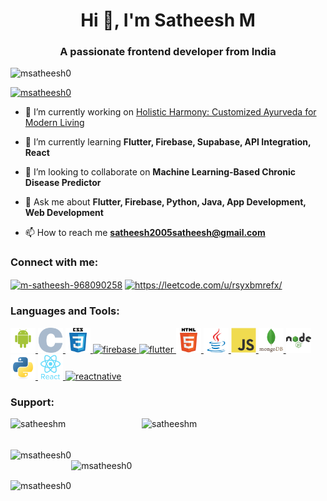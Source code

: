 <h1 align="center">Hi 👋, I'm Satheesh M</h1>
<h3 align="center">A passionate frontend developer from India</h3>

<p align="left"> <img src="https://komarev.com/ghpvc/?username=msatheesh0&label=Profile%20views&color=0e75b6&style=flat" alt="msatheesh0" /> </p>

<p align="left"> <a href="https://github.com/ryo-ma/github-profile-trophy"><img src="https://github-profile-trophy.vercel.app/?username=msatheesh0" alt="msatheesh0" /></a> </p>

- 🔭 I’m currently working on [Holistic Harmony: Customized Ayurveda for Modern Living](https://github.com/MSatheesh0/healthapp)

- 🌱 I’m currently learning **Flutter, Firebase, Supabase, API Integration, React**

- 👯 I’m looking to collaborate on **Machine Learning-Based Chronic Disease Predictor**

- 💬 Ask me about **Flutter, Firebase, Python, Java, App Development, Web Development**

- 📫 How to reach me **satheesh2005satheesh@gmail.com**

<h3 align="left">Connect with me:</h3>
<p align="left">
<a href="https://linkedin.com/in/m-satheesh-968090258" target="blank"><img align="center" src="https://raw.githubusercontent.com/rahuldkjain/github-profile-readme-generator/master/src/images/icons/Social/linked-in-alt.svg" alt="m-satheesh-968090258" height="30" width="40" /></a>
<a href="https://www.leetcode.com/https://leetcode.com/u/rsyxbmrefx/" target="blank"><img align="center" src="https://raw.githubusercontent.com/rahuldkjain/github-profile-readme-generator/master/src/images/icons/Social/leet-code.svg" alt="https://leetcode.com/u/rsyxbmrefx/" height="30" width="40" /></a>
</p>

<h3 align="left">Languages and Tools:</h3>
<p align="left"> <a href="https://developer.android.com" target="_blank" rel="noreferrer"> <img src="https://raw.githubusercontent.com/devicons/devicon/master/icons/android/android-original-wordmark.svg" alt="android" width="40" height="40"/> </a> <a href="https://www.cprogramming.com/" target="_blank" rel="noreferrer"> <img src="https://raw.githubusercontent.com/devicons/devicon/master/icons/c/c-original.svg" alt="c" width="40" height="40"/> </a> <a href="https://www.w3schools.com/css/" target="_blank" rel="noreferrer"> <img src="https://raw.githubusercontent.com/devicons/devicon/master/icons/css3/css3-original-wordmark.svg" alt="css3" width="40" height="40"/> </a> <a href="https://firebase.google.com/" target="_blank" rel="noreferrer"> <img src="https://www.vectorlogo.zone/logos/firebase/firebase-icon.svg" alt="firebase" width="40" height="40"/> </a> <a href="https://flutter.dev" target="_blank" rel="noreferrer"> <img src="https://www.vectorlogo.zone/logos/flutterio/flutterio-icon.svg" alt="flutter" width="40" height="40"/> </a> <a href="https://www.w3.org/html/" target="_blank" rel="noreferrer"> <img src="https://raw.githubusercontent.com/devicons/devicon/master/icons/html5/html5-original-wordmark.svg" alt="html5" width="40" height="40"/> </a> <a href="https://www.java.com" target="_blank" rel="noreferrer"> <img src="https://raw.githubusercontent.com/devicons/devicon/master/icons/java/java-original.svg" alt="java" width="40" height="40"/> </a> <a href="https://developer.mozilla.org/en-US/docs/Web/JavaScript" target="_blank" rel="noreferrer"> <img src="https://raw.githubusercontent.com/devicons/devicon/master/icons/javascript/javascript-original.svg" alt="javascript" width="40" height="40"/> </a> <a href="https://www.mongodb.com/" target="_blank" rel="noreferrer"> <img src="https://raw.githubusercontent.com/devicons/devicon/master/icons/mongodb/mongodb-original-wordmark.svg" alt="mongodb" width="40" height="40"/> </a> <a href="https://nodejs.org" target="_blank" rel="noreferrer"> <img src="https://raw.githubusercontent.com/devicons/devicon/master/icons/nodejs/nodejs-original-wordmark.svg" alt="nodejs" width="40" height="40"/> </a> <a href="https://www.python.org" target="_blank" rel="noreferrer"> <img src="https://raw.githubusercontent.com/devicons/devicon/master/icons/python/python-original.svg" alt="python" width="40" height="40"/> </a> <a href="https://reactjs.org/" target="_blank" rel="noreferrer"> <img src="https://raw.githubusercontent.com/devicons/devicon/master/icons/react/react-original-wordmark.svg" alt="react" width="40" height="40"/> </a> <a href="https://reactnative.dev/" target="_blank" rel="noreferrer"> <img src="https://reactnative.dev/img/header_logo.svg" alt="reactnative" width="40" height="40"/> </a> </p>

<h3 align="left">Support:</h3>
<p><a href="https://www.buymeacoffee.com/satheeshm"> <img align="left" src="https://cdn.buymeacoffee.com/buttons/v2/default-yellow.png" height="50" width="210" alt="satheeshm" /></a><a href="https://ko-fi.com/satheeshm"> <img align="left" src="https://cdn.ko-fi.com/cdn/kofi3.png?v=3" height="50" width="210" alt="satheeshm" /></a></p><br><br>

<p><img align="left" src="https://github-readme-stats.vercel.app/api/top-langs?username=msatheesh0&show_icons=true&locale=en&layout=compact" alt="msatheesh0" /></p>

<p>&nbsp;<img align="center" src="https://github-readme-stats.vercel.app/api?username=msatheesh0&show_icons=true&locale=en" alt="msatheesh0" /></p>

<p><img align="center" src="https://github-readme-streak-stats.herokuapp.com/?user=msatheesh0&" alt="msatheesh0" /></p>
